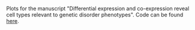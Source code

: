 Plots for the manuscript "Differential expression and co-expression reveal cell types relevant to genetic disorder phenotypes". Code can be found [here](https://github.com/SergioAlias/sc-coex).